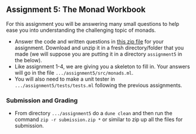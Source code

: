 Assignment 5: The Monad Workbook
--------------------------------
For this assignment you will be answering many small questions to help ease you into understanding the challenging topic of monads.

* Answer the code and written questions in [this zip file](assignment5.zip) for your assignment.  Download and unzip it in a fresh directory/folder that you made (we will suppose you are putting it in a directory `assignment5` in the below).  
* Like assignment 1-4, we are giving you a skeleton to fill in.  Your answers will go in the file  `.../assignment5/src/monads.ml`.
* You will also need to make a unit tester in `.../assignment5/tests/tests.ml` following the previous assignments.

### Submission and Grading
* From directory `.../assignment5` do a `dune clean` and then run the command `zip -r submission.zip *` or similar to zip up all the files for submission.